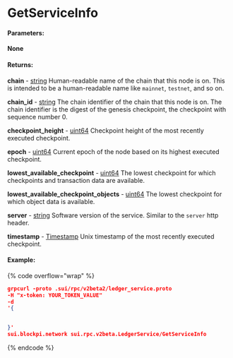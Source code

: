 # GetServiceInfo

#### **Parameters:**

**None**

#### **Returns:**

**chain** - [string](https://docs.sui.io/references/fullnode-protocol#string) Human-readable name of the chain that this node is on. This is intended to be a human-readable name like `mainnet`, `testnet`, and so on.

**chain\_id** - [string](https://docs.sui.io/references/fullnode-protocol#string) The chain identifier of the chain that this node is on. The chain identifier is the digest of the genesis checkpoint, the checkpoint with sequence number 0.

**checkpoint\_height** - [uint64](https://docs.sui.io/references/fullnode-protocol#uint64) Checkpoint height of the most recently executed checkpoint.

**epoch** - [uint64](https://docs.sui.io/references/fullnode-protocol#uint64) Current epoch of the node based on its highest executed checkpoint.

**lowest\_available\_checkpoint** - [uint64](https://docs.sui.io/references/fullnode-protocol#uint64) The lowest checkpoint for which checkpoints and transaction data are available.

**lowest\_available\_checkpoint\_objects** - [uint64](https://docs.sui.io/references/fullnode-protocol#uint64) The lowest checkpoint for which object data is available.

**server** - [string](https://docs.sui.io/references/fullnode-protocol#string) Software version of the service. Similar to the `server` http header.

**timestamp** - [Timestamp](https://docs.sui.io/references/fullnode-protocol#google-protobuf-Timestamp) Unix timestamp of the most recently executed checkpoint.

#### Example:

{% code overflow="wrap" %}
```json
grpcurl -proto .sui/rpc/v2beta2/ledger_service.proto 
-H "x-token: YOUR_TOKEN_VALUE" 
-d 
'{
   

}' 
sui.blockpi.network sui.rpc.v2beta.LedgerService/GetServiceInfo
```
{% endcode %}
